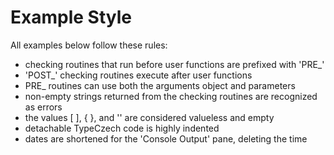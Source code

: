 # Example Style

All examples below follow these rules:
 - checking routines that run before user functions are prefixed with 'PRE_'
 - 'POST_' checking routines execute after user functions
 - PRE_ routines can use both the arguments object and parameters
 - non-empty strings returned from the checking routines are recognized as errors
 - the values [ ], { }, and '' are considered valueless and empty
 - detachable TypeCzech code is highly indented 
 - dates are shortened for the 'Console Output' pane, deleting the time